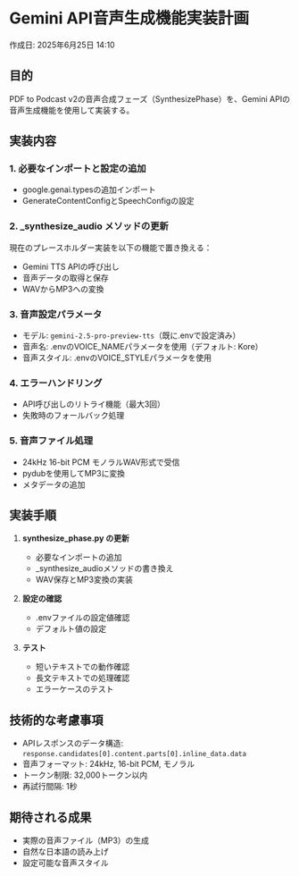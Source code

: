 # Gemini API音声生成機能実装計画

作成日: 2025年6月25日 14:10

## 目的
PDF to Podcast v2の音声合成フェーズ（SynthesizePhase）を、Gemini APIの音声生成機能を使用して実装する。

## 実装内容

### 1. 必要なインポートと設定の追加
- google.genai.typesの追加インポート
- GenerateContentConfigとSpeechConfigの設定

### 2. _synthesize_audio メソッドの更新
現在のプレースホルダー実装を以下の機能で置き換える：
- Gemini TTS APIの呼び出し
- 音声データの取得と保存
- WAVからMP3への変換

### 3. 音声設定パラメータ
- モデル: `gemini-2.5-pro-preview-tts`（既に.envで設定済み）
- 音声名: .envのVOICE_NAMEパラメータを使用（デフォルト: Kore）
- 音声スタイル: .envのVOICE_STYLEパラメータを使用

### 4. エラーハンドリング
- API呼び出しのリトライ機能（最大3回）
- 失敗時のフォールバック処理

### 5. 音声ファイル処理
- 24kHz 16-bit PCM モノラルWAV形式で受信
- pydubを使用してMP3に変換
- メタデータの追加

## 実装手順

1. **synthesize_phase.py の更新**
   - 必要なインポートの追加
   - _synthesize_audioメソッドの書き換え
   - WAV保存とMP3変換の実装

2. **設定の確認**
   - .envファイルの設定値確認
   - デフォルト値の設定

3. **テスト**
   - 短いテキストでの動作確認
   - 長文テキストでの処理確認
   - エラーケースのテスト

## 技術的な考慮事項

- APIレスポンスのデータ構造: `response.candidates[0].content.parts[0].inline_data.data`
- 音声フォーマット: 24kHz, 16-bit PCM, モノラル
- トークン制限: 32,000トークン以内
- 再試行間隔: 1秒

## 期待される成果

- 実際の音声ファイル（MP3）の生成
- 自然な日本語の読み上げ
- 設定可能な音声スタイル